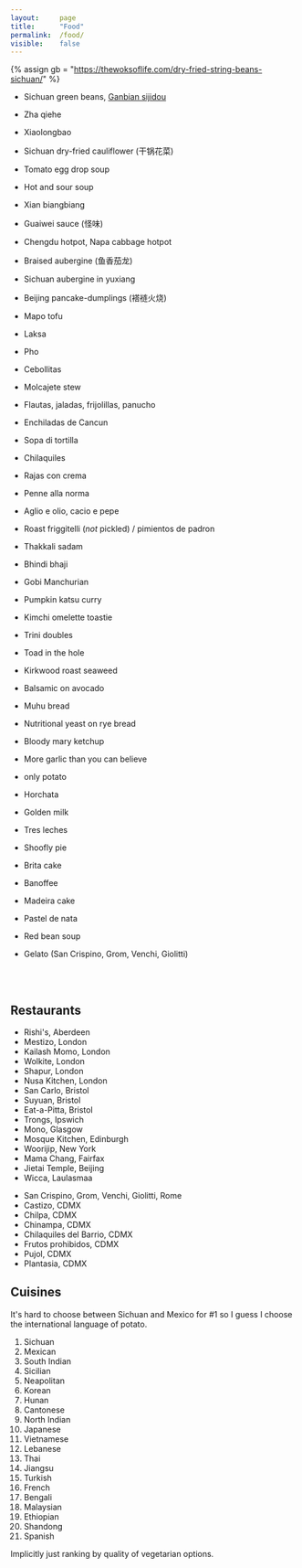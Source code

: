 ```yaml
---
layout:     page
title:      "Food"
permalink:  /food/
visible:    false
---
```


{%  assign gb = "https://thewoksoflife.com/dry-fried-string-beans-sichuan/"    %}


* Sichuan green beans, <a href="{{gb}}">Ganbian sijidou</a>
* Zha qiehe
* Xiaolongbao
* Sichuan dry-fried cauliflower (干锅花菜)
* Tomato egg drop soup
* Hot and sour soup
* Xian biangbiang
* Guaiwei sauce (怪味)
* Chengdu hotpot, Napa cabbage hotpot 
* Braised aubergine (鱼香茄龙)
* Sichuan aubergine in yuxiang 
* Beijing pancake-dumplings (褡裢火烧)
* Mapo tofu
* Laksa
* Pho
* Cebollitas
* Molcajete stew
* Flautas, jaladas, frijolillas, panucho
* Enchiladas de Cancun
* Sopa di tortilla
* Chilaquiles
* Rajas con crema
* Penne alla norma
* Aglio e olio, cacio e pepe
* Roast friggitelli (_not_ pickled) / pimientos de padron
* Thakkali sadam 
* Bhindi bhaji
* Gobi Manchurian
* Pumpkin katsu curry
* Kimchi omelette toastie
* Trini doubles
* Toad in the hole
* Kirkwood roast seaweed
* Balsamic on avocado
* Muhu bread
* Nutritional yeast on rye bread
* Bloody mary ketchup
* More garlic than you can believe
* only potato

* Horchata
* Golden milk
* Tres leches
* Shoofly pie
* Brita cake
* Banoffee
* Madeira cake
* Pastel de nata
* Red bean soup
* Gelato (San Crispino, Grom, Venchi, Giolitti)

<br><br>

## Restaurants

* Rishi's, Aberdeen
* Mestizo, London
* Kailash Momo, London
* Wolkite, London
* Shapur, London
* Nusa Kitchen, London
* San Carlo, Bristol
* Suyuan, Bristol
* Eat-a-Pitta, Bristol
* Trongs, Ipswich
* Mono, Glasgow
* Mosque Kitchen, Edinburgh
* Woorijip, New York
* Mama Chang, Fairfax
* Jietai Temple, Beijing
* Wicca, Laulasmaa
<!-- * Antonínovo pekařství, Prague -->
* San Crispino, Grom, Venchi, Giolitti, Rome
* Castizo, CDMX
* Chilpa, CDMX
* Chinampa, CDMX
* Chilaquiles del Barrio, CDMX
* Frutos prohibidos, CDMX
* Pujol, CDMX
* Plantasia, CDMX

## Cuisines

It's hard to choose between Sichuan and Mexico for #1 so I guess I choose the international language of potato.


1. Sichuan
2. Mexican
3. South Indian 
4. Sicilian 
5. Neapolitan
5. Korean
6. Hunan
6. Cantonese
8. North Indian
9. Japanese
7. Vietnamese
11. Lebanese
10. Thai
12. Jiangsu
12. Turkish
13. French
14. Bengali
15. Malaysian
16. Ethiopian
17. Shandong
17. Spanish

Implicitly just ranking by quality of vegetarian options.